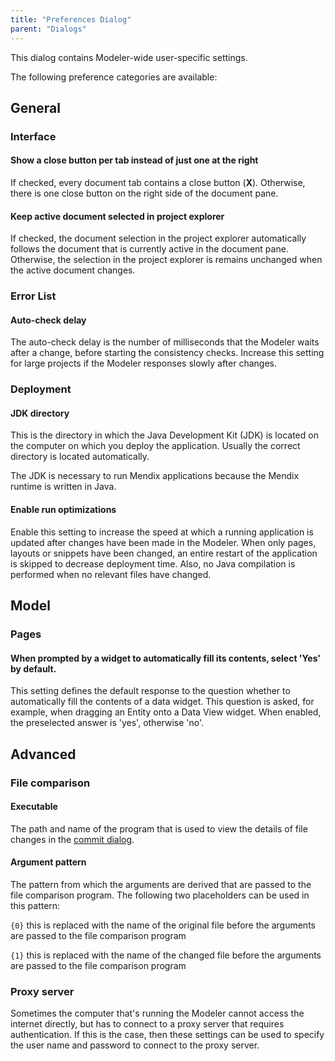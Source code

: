 ```yaml
---
title: "Preferences Dialog"
parent: "Dialogs"
---
```

This dialog contains Modeler-wide user-specific settings.

The following preference categories are available:

## General

### Interface

#### Show a close button per tab instead of just one at the right

If checked, every document tab contains a close button (**X**). Otherwise, there is one close button on the right side of the document pane.

#### Keep active document selected in project explorer

If checked, the document selection in the project explorer automatically follows the document that is currently active in the document pane. Otherwise, the selection in the project explorer is remains unchanged when the active document changes.

### Error List

#### Auto-check delay

The auto-check delay is the number of milliseconds that the Modeler waits after a change, before starting the consistency checks. Increase this setting for large projects if the Modeler responses slowly after changes.

### Deployment

#### JDK directory

This is the directory in which the Java Development Kit (JDK) is located on the computer on which you deploy the application. Usually the correct directory is located automatically.

The JDK is necessary to run Mendix applications because the Mendix runtime is written in Java.

#### Enable run optimizations

Enable this setting to increase the speed at which a running application is updated after changes have been made in the Modeler. When only pages, layouts or snippets have been changed, an entire restart of the application is skipped to decrease deployment time. Also, no Java compilation is performed when no relevant files have changed.

## Model

### Pages

#### When prompted by a widget to automatically fill its contents, select 'Yes' by default.

This setting defines the default response to the question whether to automatically fill the contents of a data widget. This question is asked, for example, when dragging an Entity onto a Data View widget. When enabled, the preselected answer is 'yes', otherwise 'no'.

## Advanced

### File comparison

#### Executable

The path and name of the program that is used to view the details of file changes in the [commit dialog](Commit+Dialog).

#### Argument pattern

The pattern from which the arguments are derived that are passed to the file comparison program. The following two placeholders can be used in this pattern:

`{0}` this is replaced with the name of the original file before the arguments are passed to the file comparison program

`{1}` this is replaced with the name of the changed file before the arguments are passed to the file comparison program

### Proxy server

Sometimes the computer that's running the Modeler cannot access the internet directly, but has to connect to a proxy server that requires authentication. If this is the case, then these settings can be used to specify the user name and password to connect to the proxy server.
